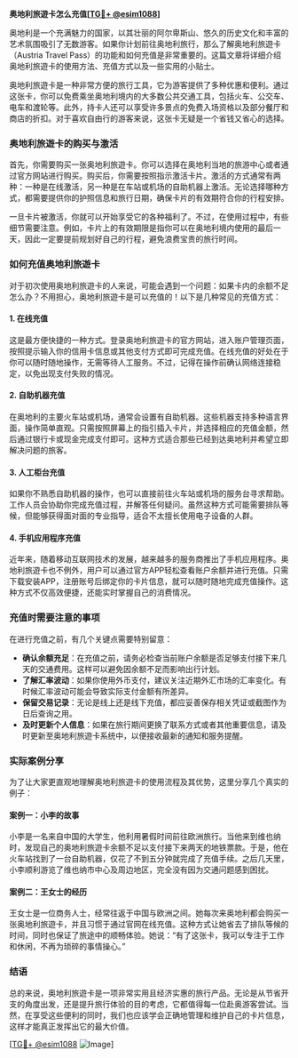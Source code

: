 **奥地利旅遊卡怎么充值[[TG💪+ @esim1088](https://t.me/s/esim1088)]**

奥地利是一个充满魅力的国家，以其壮丽的阿尔卑斯山、悠久的历史文化和丰富的艺术氛围吸引了无数游客。如果你计划前往奥地利旅行，那么了解奥地利旅遊卡（Austria Travel Pass）的功能和如何充值是非常重要的。这篇文章将详细介绍奥地利旅遊卡的使用方法、充值方式以及一些实用的小贴士。

奥地利旅遊卡是一种非常方便的旅行工具，它为游客提供了多种优惠和便利。通过这张卡，你可以免费乘坐奥地利境内的大多数公共交通工具，包括火车、公交车、电车和渡轮等。此外，持卡人还可以享受许多景点的免费入场资格以及部分餐厅和商店的折扣。对于喜欢自由行的游客来说，这张卡无疑是一个省钱又省心的选择。

### 奥地利旅遊卡的购买与激活

首先，你需要购买一张奥地利旅遊卡。你可以选择在奥地利当地的旅游中心或者通过官方网站进行购买。购买后，你需要按照指示激活卡片。激活的方式通常有两种：一种是在线激活，另一种是在车站或机场的自助机器上激活。无论选择哪种方式，都需要提供你的护照信息和旅行日期，确保卡片的有效期符合你的行程安排。

一旦卡片被激活，你就可以开始享受它的各种福利了。不过，在使用过程中，有些细节需要注意。例如，卡片上的有效期限是指你可以在奥地利境内使用的最后一天，因此一定要提前规划好自己的行程，避免浪费宝贵的旅行时间。

### 如何充值奥地利旅遊卡

对于初次使用奥地利旅遊卡的人来说，可能会遇到一个问题：如果卡内的余额不足怎么办？不用担心，奥地利旅遊卡是可以充值的！以下是几种常见的充值方式：

#### 1. 在线充值

这是最方便快捷的一种方式。登录奥地利旅遊卡的官方网站，进入账户管理页面，按照提示输入你的信用卡信息或其他支付方式即可完成充值。在线充值的好处在于你可以随时随地操作，无需等待人工服务。不过，记得在操作前确认网络连接稳定，以免出现支付失败的情况。

#### 2. 自助机器充值

在奥地利的主要火车站或机场，通常会设置有自助机器。这些机器支持多种语言界面，操作简单直观。只需按照屏幕上的指引插入卡片，并选择相应的充值金额，然后通过银行卡或现金完成支付即可。这种方式适合那些已经到达奥地利并希望立即解决问题的旅客。

#### 3. 人工柜台充值

如果你不熟悉自助机器的操作，也可以直接前往火车站或机场的服务台寻求帮助。工作人员会协助你完成充值过程，并解答任何疑问。虽然这种方式可能需要排队等候，但能够获得面对面的专业指导，适合不太擅长使用电子设备的人群。

#### 4. 手机应用程序充值

近年来，随着移动互联网技术的发展，越来越多的服务商推出了手机应用程序。奥地利旅遊卡也不例外，用户可以通过官方APP轻松查看账户余额并进行充值。只需下载安装APP，注册账号后绑定你的卡片信息，就可以随时随地完成充值操作。这种方式不仅高效便捷，还能实时掌握自己的消费情况。

### 充值时需要注意的事项

在进行充值之前，有几个关键点需要特别留意：

- **确认余额充足**：在充值之前，请务必检查当前账户余额是否足够支付接下来几天的交通费用。这样可以避免因余额不足而影响出行计划。
- **了解汇率波动**：如果你使用外币支付，建议关注近期外汇市场的汇率变化。有时候汇率波动可能会导致实际支付金额有所差异。
- **保留交易记录**：无论是线上还是线下充值，都应妥善保存相关凭证或截图作为日后查询之用。
- **及时更新个人信息**：如果在旅行期间更换了联系方式或者其他重要信息，请及时更新至奥地利旅遊卡系统中，以便接收最新的通知和服务提醒。

### 实际案例分享

为了让大家更直观地理解奥地利旅遊卡的使用流程及其优势，这里分享几个真实的例子：

#### 案例一：小李的故事

小李是一名来自中国的大学生，他利用暑假时间前往欧洲旅行。当他来到维也纳时，发现自己的奥地利旅遊卡余额不足以支付接下来两天的地铁票款。于是，他在火车站找到了一台自助机器，仅花了不到五分钟就完成了充值手续。之后几天里，小李顺利游览了维也纳市中心及周边地区，完全没有因为交通问题感到困扰。

#### 案例二：王女士的经历

王女士是一位商务人士，经常往返于中国与欧洲之间。她每次来奥地利都会购买一张奥地利旅遊卡，并且习惯于通过官网在线充值。这种方式让她省去了排队等候的时间，同时也保证了旅途中的顺畅体验。她说：“有了这张卡，我可以专注于工作和休闲，不再为琐碎的事情操心。”

### 结语

总的来说，奥地利旅遊卡是一项非常实用且经济实惠的旅行产品。无论是从节省开支的角度出发，还是提升旅行体验的目的考虑，它都值得每一位赴奥游客尝试。当然，在享受这些便利的同时，我们也应该学会正确地管理和维护自己的卡片信息，这样才能真正发挥出它的最大价值。

[[TG💪+ @esim1088](https://t.me/s/esim1088) ![Image](https://i.postimg.cc/4NQfJmqS/Snipaste-2025-05-13-00-14-12.png)]